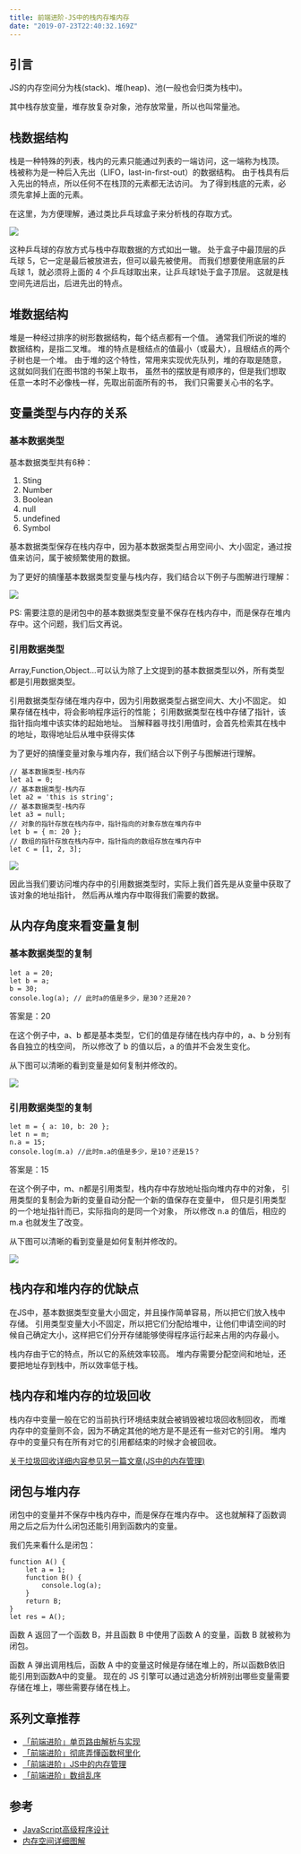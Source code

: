 ```yaml
---
title: 前端进阶-JS中的栈内存堆内存
date: "2019-07-23T22:40:32.169Z"
---
```

## 引言

JS的内存空间分为栈(stack)、堆(heap)、池(一般也会归类为栈中)。

其中栈存放变量，堆存放复杂对象，池存放常量，所以也叫常量池。

## 栈数据结构

栈是一种特殊的列表，栈内的元素只能通过列表的一端访问，这一端称为栈顶。
栈被称为是一种后入先出（LIFO，last-in-first-out）的数据结构。
由于栈具有后入先出的特点，所以任何不在栈顶的元素都无法访问。
为了得到栈底的元素，必须先拿掉上面的元素。

在这里，为方便理解，通过类比乒乓球盒子来分析栈的存取方式。

![](https://api.vips.im/juejin/2019/6/25/16b8c0af7dd2aa15?imageView2/0/w/1280/h/960/format/webp/ignore-error/1)

这种乒乓球的存放方式与栈中存取数据的方式如出一辙。
处于盒子中最顶层的乒乓球 5，它一定是最后被放进去，但可以最先被使用。
而我们想要使用底层的乒乓球 1，就必须将上面的 4 个乒乓球取出来，让乒乓球1处于盒子顶层。
这就是栈空间先进后出，后进先出的特点。

## 堆数据结构

堆是一种经过排序的树形数据结构，每个结点都有一个值。
通常我们所说的堆的数据结构，是指二叉堆。
堆的特点是根结点的值最小（或最大），且根结点的两个子树也是一个堆。
由于堆的这个特性，常用来实现优先队列，堆的存取是随意，这就如同我们在图书馆的书架上取书，
虽然书的摆放是有顺序的，但是我们想取任意一本时不必像栈一样，先取出前面所有的书，
我们只需要关心书的名字。

## 变量类型与内存的关系

### 基本数据类型

基本数据类型共有6种：

1.  Sting
2.  Number
3.  Boolean
4.  null
5.  undefined
6.  Symbol

基本数据类型保存在栈内存中，因为基本数据类型占用空间小、大小固定，通过按值来访问，属于被频繁使用的数据。

为了更好的搞懂基本数据类型变量与栈内存，我们结合以下例子与图解进行理解：

![](https://api.vips.im/juejin/2019/6/25/16b8c0b2fba2bdef?imageView2/0/w/1280/h/960/format/webp/ignore-error/1)

PS: 需要注意的是闭包中的基本数据类型变量不保存在栈内存中，而是保存在堆内存中。这个问题，我们后文再说。

### 引用数据类型

Array,Function,Object...可以认为除了上文提到的基本数据类型以外，所有类型都是引用数据类型。

引用数据类型存储在堆内存中，因为引用数据类型占据空间大、大小不固定。
如果存储在栈中，将会影响程序运行的性能；
引用数据类型在栈中存储了指针，该指针指向堆中该实体的起始地址。
当解释器寻找引用值时，会首先检索其在栈中的地址，取得地址后从堆中获得实体

为了更好的搞懂变量对象与堆内存，我们结合以下例子与图解进行理解。

```
// 基本数据类型-栈内存
let a1 = 0;
// 基本数据类型-栈内存
let a2 = 'this is string';
// 基本数据类型-栈内存
let a3 = null;
// 对象的指针存放在栈内存中，指针指向的对象存放在堆内存中
let b = { m: 20 };
// 数组的指针存放在栈内存中，指针指向的数组存放在堆内存中
let c = [1, 2, 3];
```
![](https://api.vips.im/juejin/2019/6/25/16b8c0b5752823f6?imageView2/0/w/1280/h/960/format/webp/ignore-error/1)

因此当我们要访问堆内存中的引用数据类型时，实际上我们首先是从变量中获取了该对象的地址指针，
然后再从堆内存中取得我们需要的数据。

## 从内存角度来看变量复制

### 基本数据类型的复制

```
let a = 20;
let b = a;
b = 30;
console.log(a); // 此时a的值是多少，是30？还是20？
```

答案是：20

在这个例子中，a、b 都是基本类型，它们的值是存储在栈内存中的，a、b 分别有各自独立的栈空间，
所以修改了 b 的值以后，a 的值并不会发生变化。

从下图可以清晰的看到变量是如何复制并修改的。

![](https://api.vips.im/juejin/2019/6/25/16b8c0b73d4ebd08?imageView2/0/w/1280/h/960/format/webp/ignore-error/1)

### 引用数据类型的复制

```
let m = { a: 10, b: 20 };
let n = m;
n.a = 15;
console.log(m.a) //此时m.a的值是多少，是10？还是15？
```

答案是：15

在这个例子中，m、n都是引用类型，栈内存中存放地址指向堆内存中的对象，
引用类型的复制会为新的变量自动分配一个新的值保存在变量中，
但只是引用类型的一个地址指针而已，实际指向的是同一个对象，
所以修改 n.a 的值后，相应的 m.a 也就发生了改变。

从下图可以清晰的看到变量是如何复制并修改的。

![](https://api.vips.im/juejin/2019/6/25/16b8c0b9df03d885?imageView2/0/w/1280/h/960/format/webp/ignore-error/1)

## 栈内存和堆内存的优缺点

在JS中，基本数据类型变量大小固定，并且操作简单容易，所以把它们放入栈中存储。
引用类型变量大小不固定，所以把它们分配给堆中，让他们申请空间的时候自己确定大小，这样把它们分开存储能够使得程序运行起来占用的内存最小。

栈内存由于它的特点，所以它的系统效率较高。
堆内存需要分配空间和地址，还要把地址存到栈中，所以效率低于栈。

## 栈内存和堆内存的垃圾回收

栈内存中变量一般在它的当前执行环境结束就会被销毁被垃圾回收制回收，
而堆内存中的变量则不会，因为不确定其他的地方是不是还有一些对它的引用。
堆内存中的变量只有在所有对它的引用都结束的时候才会被回收。

[关于垃圾回收详细内容参见另一篇文章(JS中的内存管理)](https://juejin.im/post/5d0706a6f265da1bc23f77a9)

## 闭包与堆内存

闭包中的变量并不保存中栈内存中，而是保存在堆内存中。
这也就解释了函数调用之后之后为什么闭包还能引用到函数内的变量。

我们先来看什么是闭包：

```
function A() {
    let a = 1;
    function B() {
        console.log(a);
    }
    return B;
}
let res = A();
```

函数 A 返回了一个函数 B，并且函数 B 中使用了函数 A 的变量，函数 B 就被称为闭包。

函数 A 弹出调用栈后，函数 A 中的变量这时候是存储在堆上的，所以函数B依旧能引用到函数A中的变量。
现在的 JS 引擎可以通过逃逸分析辨别出哪些变量需要存储在堆上，哪些需要存储在栈上。

## 系列文章推荐

*   [「前端进阶」单页路由解析与实现](https://juejin.im/post/5d2d19ccf265da1b7f29b05f)
*   [「前端进阶」彻底弄懂函数柯里化](https://juejin.im/post/5d2299faf265da1bb67a3b65)
*   [「前端进阶」JS中的内存管理](https://juejin.im/post/5d0706a6f265da1bc23f77a9)
*   [「前端进阶」数组乱序](https://juejin.im/post/5d004ad95188257c6b518056)

## 参考

*   [JavaScript高级程序设计](https://link.juejin.im?target=https%3A%2F%2Fbook.douban.com%2Fsubject%2F10546125%2F)
*   [内存空间详细图解](https://link.juejin.im?target=https%3A%2F%2Fwww.jianshu.com%2Fp%2F996671d4dcc4)


